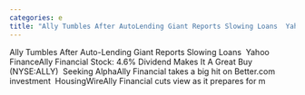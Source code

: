 ```yaml
---
categories: e
title: "Ally Tumbles After AutoLending Giant Reports Slowing Loans  Yahoo Finance"
---
```

Ally Tumbles After Auto-Lending Giant Reports Slowing Loans&nbsp;&nbsp;Yahoo FinanceAlly Financial Stock: 4.6% Dividend Makes It A Great Buy (NYSE:ALLY)&nbsp;&nbsp;Seeking AlphaAlly Financial takes a big hit on Better.com investment&nbsp;&nbsp;HousingWireAlly Financial cuts view as it prepares for m